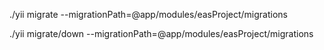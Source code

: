 ./yii migrate --migrationPath=@app/modules/easProject/migrations

./yii migrate/down --migrationPath=@app/modules/easProject/migrations